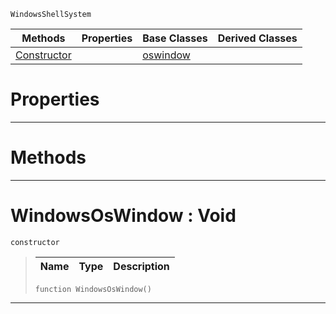  `WindowsShellSystem`

|Methods|Properties|Base Classes|Derived Classes|
|---|---|---|---|
|[ Constructor](https://github.com/zeroengineteam/ZeroDocs/code_reference/class_reference/windowsoswindow.markdown#windowsoswindow-void)| |[oswindow](https://github.com/zeroengineteam/ZeroDocs/code_reference/class_reference/oswindow.markdown)| |


 #  Properties


---  
 #  Methods


---  
 #  WindowsOsWindow : Void

 `constructor`

> 
> |Name|Type|Description|
> |---|---|---|
> ``` lang=cpp, name=Zilch
> function WindowsOsWindow()
> ``` 


---  
 

 
